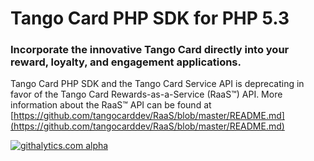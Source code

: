 <h1>Tango Card PHP SDK for PHP 5.3</h1>
<h3>Incorporate the innovative Tango Card directly into your reward, loyalty, and engagement applications.</h3>

Tango Card PHP SDK and the Tango Card Service API is deprecating in favor of the Tango Card Rewards-as-a-Service (RaaS™) API. More information about the RaaS&trade; API can be found at [https://github.com/tangocarddev/RaaS/blob/master/README.md](https://github.com/tangocarddev/RaaS/blob/master/README.md)

<!--
<h4>Update:  2013-03-24</h4>
<h4>Version: 1.2.0</h4>
===

# Table of Contents #
<ul>
    <li><a href="#introduction">Introduction</a>
        <ul>
            <li><a href="#tango_card_sdks">Tango Card SDKs</a></li>
            <li><a href="#tango_card_service_api">Tango Card Service API</a></li>
            <li><a href="#incorporate_tango_card">Incorporate the Tango Card</a></li>
            <li><a href="#open_account">Open Tango Card Account</a>
                <ul>
                    <li><a href="#open_account_register">Register</a></li>
                    <li><a href="#open_account_login">Login</a></li>
                    <li><a href="#open_account_add_funds">Add Funds</a></li>
                </ul>
            </li>
        </ul>
    </li>
    <li><a href="#puchasing_options">Understanding Gift Card Purchasing Options</a>
        <ul>
            <li><a href="#puchasing_options_distribution">Distribution of Gift Cards</a></li>
            <li><a href="#puchasing_options_skus">The Tango Card and other Retailer Brand Gift Cards</a></li>
            <li><a href="#puchasing_options_denominations">Gift Card Denominations</a></li>
            <li><a href="#puchasing_options_templates">The Tango Card and custom Company Email Templates</a></li>
        </ul>
    </li>
    <li><a href="#sdk_support">Tango Card SDKs and Service API Support</a>
        <ul>
            <li><a href="#sdk_support_resolve">Resolving Issues</a>
                <ul>
                    <li><a href="#sdk_support_resolve_fiddler_2">Fiddler 2</a></li>
                    <li><a href="#sdk_support_resolve_tc_diagnostic_tool">Tango Card Service API Diagnostic Tool</a></li>
                </ul>
            </li>
        </ul>
    </li>
    <li><a href="#sdk_overview">Tango Card PHP SDK Overview</a></li>
    <li><a href="#sdk_requirements">SDK Requirements</a></li>
    <li><a href="#tango_card_service_api_requests">Tango Card Service API Requests</a>
        <ul>
            <li><a href="#tango_card_service_api_endpoints">Tango Card Service API Endpoints</a></li>
            <li><a href="#tango_card_service_api_security">Tango Card Service API Security</a></li>
        </ul>
    </li>
    <li><a href="#sdk_methods">SDK Methods</a>
        <ul>
            <li><a href="#get_available_balance">Get Available Balance</a></li>
            <li><a href="#purchase_card">Purchase Card</a></li>
        </ul>
    </li>
    <li><a href="#sdk_error_handling">SDK Error Handling</a>
        <ul>
            <li><a href="#service_failure_responses">Service Failure Responses</a></li>
            <li><a href="#sdk_error_responses">SDK Error Responses</a></li>
            <li><a href="#handling_errors">Handling Errors</a></li>
        </ul>
    </li>
    <li><a href="#sdk_contents">SDK Contents</a>
        <ul>
            <li><a href="#lib">lib</a></li>
            <li><a href="#configuration_files">configuration files</a></li>
            <li><a href="#doc">doc</a></li>
            <li><a href="#examples">examples</a>
                <ul>
                    <li><a href="#examples_config">Example Configuration</a></li>
                    <li><a href="#examples_success">Success Requests</a></li>
                    <li><a href="#examples_failures">Failure Requests</a></li>
                </ul>
            </li>
            <li><a href="#unittests">unittests</a></li>
        </ul>
    </li>
    <li><a href="#sdk_development_environment">SDK Development Environment</a></li>
    <li><a href="#license">License</a></li>
    <li><a href="#contact_us">Contact Us</a></li>
    <li><a href="#tangocard_php_classes_diagram">Tango Card PHP SDK Classes Diagram</a></li>
</ul>

<a name="introduction"></a>
# Introduction #

<a name="tango_card_sdks"></a>
## Tango Card SDKs ##
The `Tango Card Service API` provides a flexible, secure, and straight forward solution for integrating into reward, loyalty, and engagement applications for purchasing the Tango Card from their funded Tango Card account on https://www.tangocard.com. 

There are several `Tango Card SDKs` currently available that use the `Tango Card Service API`:
<ul>
    <li><a href="https://github.com/tangocarddev/TangoCard_DotNet_SDK" target="_blank">Tango Card C#/.Net 4.0 SDK</a></li>
    <li><a href="https://github.com/tangocarddev/TangoCard_PHP_SDK" target="_blank">Tango Card PHP SDK</a></li>
    <li><a href="https://github.com/tangocarddev/TangoCard_Java_SDK" target="_blank">Tango Card Java SDK</a></li>
    <li><a href="https://github.com/tangocarddev/TangoCard_Ruby_SDK" target="_blank">Tango Card Ruby SDK</a></li>
    <li><a href="https://github.com/tangocarddev/TangoCard_jQuery_Plugin" target="_blank">Tango Card jQuery Plugin</a></li>
</ul>

<a name="tango_card_service_api"></a>
## Tango Card Service API ##
For those developers who wish to develop directly with our `Tango Card Service API` endpoints and do not wish to use our available SDKs or need more detail of how our API is defined, the following document is available:
<ul>
    <li><a href="https://github.com/tangocarddev/General/blob/master/Tango_Card_Service_API.md" target="_blank">Tango Card Service API</a></li>
</ul>

<a name="incorporate_tango_card"></a>
## Incorporate the Tango Card ##
The Tango Card SDKs, through our <a href="https://github.com/tangocarddev/General/blob/master/Tango_Card_Service_API.md" target="_blank">Tango Card Service API</a>, allows you to incorporate the innovative Tango Card directly into your reward, loyalty, and engagement applications.

Tango Card is the "exactly what you want" gift card and allows the recipient to use their value exactly how they want � they can select a premier gift card, they can divide their value among Brands, they can use some today and save the rest for another day. They can also donate to a non-profit organization. 

Tango Card value can be used via the web or from almost any mobile device. There are no fees or expiration dates of any kind. It's great for the recipient, and even better for you because it is an entire gift card program delivered in one card allowing you to focus on your core business.

Tango Card solutions are already used by Microsoft Bing, FedEx, Extole, Plink, beintoo, Lead Valu, Getty Images, and many others.

<a name="open_account"></a>
## Open Tango Card Account ##

In order to use the Tango Card SDKs, it is required to open and fund a Tango Card account on https://www.tangocard.com

<a name="open_account_register"></a>
### Register ###

First, register to open a Tango Card account: <a href="https://www.tangocard.com/user/register" target="_blank">Register</a> 

The provided 'username (email address)' and 'password' will be the same as what will be used for authenticating usage of the Tango Card SDKs' methods.

<a name="open_account_login"></a>
### Login ###

Second, to verify availability of your production account by using login: <a href="https://www.tangocard.com/user/login" target="_blank">Login</a>

<a name="open_account_add_funds"></a>
### Add Funds ###

Third, in order to purchase the Tango Card through the Tango Card SDKs, there must be funds within your Tango Card account.

Fund your account here either by 'wire transfer', 'check', or 'credit card': <a href="https://www.tangocard.com/user/addfunds" target="_blank">Add Funds</a>

<a name="puchasing_options"></a>
# Understanding Gift Card Purchasing Options #

After opening and funding your Tango Card account, then you are ready to begin using the Tango Card Service API to access your account for getting available balance and for purchasing gift cards.

When you are ready to purchase a card, the Tango Card Service API has several options:

<dl>
    <dt>
    <a name="puchasing_options_distribution"></a>
    Distribution of Digital Gift Cards - parameter <code>tcSend</code> - boolean - <b>required</b></dt>
    <dd>
        Through the Tango Card Service API you can purchase Tango Card gift cards with your choice of delivery:
        <ul>
            <li><code>tcSend = true</code> - Have Tango Card service send gift cards directly to recipients via email which will include live gift card codes.</li>
            <li><code>tcSend = false</code> - You take the returned live gift card codes for you to customize and redistribute.</li>
        </ul>
    </dd>
    
    <dt>
    <a name="puchasing_options_skus"></a>
    The Tango Card and other Retailer Brand Gift Cards SKUs - parameter <code>cardSKU</code> - string - <b>required</b></dt>
    <dd>The API is optimized for ordering the Tango Card, which is SKU <code>"tango-card"</code>.

    <br>If you have questions about potentially incorporating other brands or digital goods in your program, then please do contact us at <a href="mailto:sdk@tangocard.com?Subject=Tango Card PHP SDK Question">sdk@tangocard.com</a>. We will respond to inquiries within one business day.
    </dd>
    
    <dt>
    <a name="puchasing_options_denominations"></a>
    Gift Card Denominations - parameter <code>cardValue</code> - integer - <b>required</b></dt>
    <dd>Each gift card SKU has it own allowed set of denominations that can to assigned to parameter <code>cardValue</code>.
    <br/>For SKU <code>"tango-card"</code>, the available denomination in cents starting at <code>1 cents</code> ($0.01) to a maximum of user's available account balance (in cents).
    <br/>To find out about other available denominations for potentially incorporating other SKUs that can be assigned to parameter <code>cardValue</code>, then please do contact us at <a href="mailto:sdk@tangocard.com?Subject=Tango Card PHP SDK Question">sdk@tangocard.com</a>. We will respond to inquiries within one business day.
    </dd>
    
    <dt>
    <a name="puchasing_options_templates"></a>
    The Tango Card and custom Company Email Templates - parameter <code>companyIdentifier</code> - string - <b>optional</b></dt>
    <dd>If you choose to have the Tango Card Service API send digital gift cards by setting <code>tcSend</code> to <code>true</code>, then by default the gift card information within a Tango Card email template.
    <br>If you prefer to have the Tango Card Service API send the gift card information with a custom email template (with your own branding), then please do contact us at <a href="mailto:sdk@tangocard.com?Subject=Tango Card PHP SDK Question">sdk@tangocard.com</a>. We will respond to inquiries within one business day.
    </dd>
</dl>

<a name="sdk_support"></a>
# Tango Card SDKs and Service API Support #
If you have any questions with the Tango Card PHP SDK or our Service API, please contact us at <a href="mailto:sdk@tangocard.com?Subject=Tango Card PHP SDK Question">sdk@tangocard.com</a>. We will respond to inquiries within one business day.

If you have any issues using this SDK, such as bugs or change requests, then please <a href="https://github.com/tangocarddev/TangoCard_PHP_SDK/issues?state=open" target="_blank">Open Issue</a> in this repository.

<a name="sdk_support_resolve"></a>
## Resolving Issues ##

To expidite any issues you might be experiencing with our `Tango Card Service API` or our `Tango Card SDKs`, gather as much information by using the following two resolution approaches, and include the results when you contact us through <a href="mailto:sdk@tangocard.com?Subject=Tango Card PHP SDK Question">sdk@tangocard.com</a>. We will respond to inquiries within one business day.

<a name="sdk_support_health_check"></a>
### Service Health Check ###

If you are having any issues with either INTEGRATION or PRODUCTION Tango Card Service API, check the endpoints' availability through a browser using the following health check URLs which should return a webpage with the text `"alive"`:

* INTEGRATION: [https://int.tangocard.com/Health/check](https://int.tangocard.com/Health/check)
* PRODUCTION: [https://api.tangocard.com/Health/check](https://api.tangocard.com/Health/check)

<a name="sdk_support_resolve_fiddler_2"></a>
### Fiddler 2 ###

The best way to resolve any issues that pertain to using our Tango Card SDKs or our Tango Card Service API is by using this freely available tool <a href="http://www.fiddler2.com/fiddler2/" target="_blank">`Fiddler 2 - Web Debugging Proxy`</a>, and providing us with the raw request and response bodies using its `Inspectors` tab feature.

Using `Fiddler 2` will provide us with the most complete detail and the fastest response from Tango Card by understanding if there is an issue on how a request was presented to our service, or if it is an issue with our service on how we replied to your request.

#### Fiddler 2 Example - Raw Request from Client - Get Available Balance ####

```Text
POST https://int.tangocard.com/Version2/GetAvailableBalance HTTP/1.1
Accept: application/json, text/javascript, */*; q=0.01
Accept-Language: en-us
Content-Type: application/json; charset=UTF-8
Accept-Encoding: gzip, deflate
User-Agent: Mozilla/5.0 (compatible; MSIE 9.0; Windows NT 6.1; WOW64; Trident/5.0)
Host: int.tangocard.com
Content-Length: 69
Connection: Keep-Alive
Cache-Control: no-cache
 
{"username":"third_party_int@tangocard.com","password":"integrateme"}
```
 
#### Fiddler 2 Example - Raw Response from Service - Get Available Balance ####

```Text
HTTP/1.1 200 OK
Date: Wed, 26 Sep 2012 04:30:36 GMT
Server: Apache/2.2.22 (Ubuntu)
X-Powered-By: PHP/5.3.10-1ubuntu3.3
Access-Control-Allow-Origin: *
Content-Length: 68
Connection: close
Content-Type: application/json
 
{"responseType":"SUCCESS","response":{"availableBalance":873431432}}
```

<a name="sdk_support_resolve_tc_diagnostic_tool"></a>
### Tango Card Service API Diagnostic Tool ###

Within our <a href="https://github.com/tangocarddev/TangoCard_jQuery_Plugin" target="_blank"><code>Tango Card jQuery Plugin</code></a> examples, there is diagnostic tool which communicates with `Tango Card Service API` through <a href="http://api.jquery.com/jQuery.ajax/" target="_blank"><code>jQuery.ajax()</code></a> calls. It is useful for making raw calls to our service: <a href="https://github.com/tangocarddev/TangoCard_jQuery_Plugin#tango_card_service_api_diagnostic_tool" target="_blank">Tango Card Service API Diagnostic Tool</a>.

<a name="sdk_overview"></a>
# Tango Card PHP SDK Overview #

The Tango Card PHP (5.3+) SDK is a wrapper around the Tango Card Service API. environments. As such, it has two primary types of objects, Requests and Responses; which are handled by a wrapper class `TangoCard\Sdk\TangoCardServiceApi`.

The wrapper class `TangoCard\Sdk\TangoCardServiceApi` currently handles the following static methods:
<dl>
    <dt>bool GetAvailableBalance()</dt>
    <dd>Gather the currently available balance for provided user within their www.tangocard.com account.</dd>

    <dt>bool PurchaseCard()</dt>
    <dd>Purchase a gift card using funds from user's www.tangocard.com account.</dd>
</dl>

![Tango Card Service Api](https://github.com/tangocarddev/TangoCard_PHP_SDK/raw/master/doc/images/tangocardserviceapi.png "Tango Card Service API")

Full Tango Card PHP SDK classes digram, generated using [phpDocumentor](http://manual.phpdoc.org/index.php), is at the bottom of this document:
<a href="#tangocard_php_classes_diagram">Tango Card PHP SDK Classes Diagram</a>

<a name="sdk_requirements"></a>
# SDK Requirements #

* [PHP 5.3+](http://www.php.net/releases/5_3_0.php) because it uses [namespaces](http://php.net/manual/en/language.namespaces.php).
* [cURL PHP Extension](http://www.php.net/manual/en/curl.setup.php)


<a name="tango_card_service_api_requests"></a>
# Tango Card Service API Requests #

With the <a href="https://github.com/tangocarddev/General/blob/master/Tango_Card_Service_API.md" target="_blank">Tango Card Service API</a>, every request has a corresponding success-case response object. There are also several failure-case response objects which are shared between calls. The specifics of the request and response objects will be described in <a href="#sdk_methods">SDK Methods</a>.

<a name="tango_card_service_api_endpoints"></a>
## Tango Card Service API Endpoints ##

Available are two endpoints that provide the <a href="https://github.com/tangocarddev/General/blob/master/Tango_Card_Service_API.md" target="_blank">Tango Card Service API</a>, as defined by `enum TangoCard\Sdk\Service\TangoCardServiceApiEnum`:
<dl>
    <dt><code>INTEGRATION</code></dt> 
    <dd>
        <ul>
            <li>Expected to be used for development and testing purposes.</li>
            <li><b>Important:</b> Purchases from this endpoint will: 
                <ul>
                    <li>Use funds from our test account.</li>
                    <li>Send real emails (with fake codes), so only use recipient email addresses you control for testing purposes.</li>
                </ul>
            </li>
            <li>Secure Endpoint URL: <code>https://int.tangocard.com/Version2</code></li>
            <li>Login to use our testing account through this endpoint is:
                <dl>
                    <dt>Username:</dt>
                    <dd>third_party_int@tangocard.com</dd>
                    <dt>Password:</dt>
                    <dd>integrateme</dd>
                </dl>
            </li>
        </ul>
    </dd>
    <dt><code>PRODUCTION</code></dt>
    <dd>
        <ul>
            <li>Performs actual card purchase requests.</li>
            <li><b>Important:</b> Purchases from this endpoint will: 
                <ul>
                    <li>Use funds from <b>your Tango Card account</b>!</li>
                    <li>Send real emails (with live codes), only use recipient email addresses you wish to deliver to.</li>
                </ul>
            </li>
            <li>Endpoint URL: <code>https://api.tangocard.com/Version2</code></li>
            <li>Login to use your production account through this endpoint is:
                <dl>
                    <dt>Username:</dt>
                    <dd>Your Tango Card account's username (email address)</dd>
                    <dt>Password:</dt>
                    <dd>Your Tango Card account's password</dd>
                </dl>
            </li>
        </ul>
    </dd>
</dl>

<a name="tango_card_service_api_security"></a>
## Tango Card Service API Security ##

<a href="https://github.com/tangocarddev/General/blob/master/Tango_Card_Service_API.md" target="_blank">Tango Card Service API</a> Requests are performed using secure HTTP POST via <a href="http://en.wikipedia.org/wiki/Transport_Layer_Security" target="_blank">"TLS/SSL"</a>.

The use of SSL allows for securely transmitting data and prevents <a href="http://en.wikipedia.org/wiki/Man-in-the-middle_attack" target="_blank">man-in-the-middle attacks</a>.

The lack of sessions and the inability to communicate with the API over HTTP prevents <a href="http://en.wikipedia.org/wiki/Session_hijacking" target="_blank">session hijacking</a> and <a href="http://en.wikipedia.org/wiki/Cross-site_request_forgery" target="_blank">cross-site request forgery</a>.

<a name="sdk_methods"></a>
# SDK Methods #

<a name="get_available_balance"></a>
## Get Available Balance ##

![Tango Card Service API - GetAvailableBalance()](https://github.com/tangocarddev/TangoCard_PHP_SDK/raw/master/doc/images/tangocardserviceapi_getavailablebalance.png "Tango Card Service API - GetAvailableBalance()")

This request is defined by `class TangoCard\Sdk\Request\GetAvailableBalanceRequest`:

```php
    <?php

    /* ... */
    
    $enumTangoCardServiceApi = \TangoCard\Sdk\Service\TangoCardServiceApiEnum::INTEGRATION;
    $username = "burt@example.com";
    $password = "password";
    $response = null;
    
    if ( \TangoCard\Sdk\TangoCardServiceApi::GetAvailableBalance(
            $enumTangoCardServiceApi,
            $username, 
            $password,
            $response
            ) 
        && (null != $response)
    ) {  
        // we have a response from the server, lets see what we got (and do something with it)
        if (is_a($response, 'TangoCard\Sdk\Response\Success\GetAvailableBalanceResponse')) {
            echo "\nSuccess - GetAvailableBalance - Initial\n";
            $tango_cents_available_balance = $response->getAvailableBalance();
            $tango_dollars_available_balance = number_format((double)$tango_cents_available_balance/100, 2);
            echo "\tI have an available balance of $" . $tango_dollars_available_balance . " dollars.\n";
        } else {
            throw new RuntimeException('Unexpected response.');
        }
    }
```

Assuming success, the `out` parameter `$response` will be an instance of `TangoCard\Sdk\Response\Success\GetAvailableBalanceResponse`.

### Method TangoCard\Sdk\TangoCardServiceApi.GetAvailableBalance() ###

#### Parameters ####
<dl>
    <dt>[IN] * $enumTangoCardServiceApi</dt>
    <dd><code>\TangoCard\Sdk\Service\TangoCardServiceApiEnum</code> - <b>required</b> - <code>INTEGRATION</code> or <code>PRODUCTION</code></dd>

    <dt>[IN] * $username</dt>
    <dd>string - <b>required</b> - user account's username registered within Tango Card production website (https://www.tangocard.com).</dd>

    <dt>[IN] * $password</dt>
    <dd>string - <b>required</b> - user account's password registered within Tango Card production website (https://www.tangocard.com)</dd>

    <dt>[OUT] $response</dt>

<dd><code>TangoCard\Sdk\Response\Success\GetAvailableBalanceResponse</code>- This <i>out</i> parameter will provide a valid success response object if this method returns <code>true</code> upon success.</dd>
</dl>

### `TangoCard\Sdk\Response\Success\GetAvailableBalanceResponse` Properties ###

<dl>
  <dt>int getAvailableBalance</dt>
  <dd>Returns available balance of username's account in cents: 100 is $1.00 dollar.</dd>
</dl>

<a name="purchase_card"></a>
## Purchase Card ##

![Tango Card Service API - PurchaseCard()](https://github.com/tangocarddev/TangoCard_PHP_SDK/raw/master/doc/images/tangocardserviceapi_purchasecard.png "Tango Card Service API - PurchaseCard()")

This request is defined by `class TangoCard\Sdk\Request\PurchaseCardRequest`:

```php
    <?php
    
    /* ... */
    $enumTangoCardServiceApi = \TangoCard\Sdk\Service\TangoCardServiceApiEnum::INTEGRATION;
    $username = "burt@example.com";
    $password = "password";
    $card_sku = "tango-card";
    $cardValueTangoCardCents = 100; // $1.00 dollars
    $responsePurchaseCard = null;
    
    if ( \TangoCard\Sdk\TangoCardServiceApi::PurchaseCard(
            $enumTangoCardServiceApi,
            $username, 
            $password,
            $card_sku,                              // cardSku
            $cardValueTangoCardCents,               // cardValue
            true,                                   // tcSend 
            "Sally Example",                        // recipientName
            "sally@example.com",                    // recipientEmail
            "Happy Birthday",                       // giftMessage
            "Bill Example",                         // giftFrom
            null,                                   // companyIdentifier (default Tango Card email template)
            $responsePurchaseCard                   // response
        ) 
        && (null != $responsePurchaseCard)
    ) {
        // we have a response from the server, lets see what we got (and do something with it)
        if (is_a($response, 'TangoCard\Sdk\Response\Success\PurchaseCardResponse')) {
            echo "\nSuccess - PurchaseCard - Delivery\n";
            echo "    Reference Order ID: '"  . $responsePurchaseCard->getReferenceOrderId() ."'\n";
            echo "    Card Token:         '"  . $responsePurchaseCard->getCardToken() . "'\n";
            echo "    Card Number:        '"  . $responsePurchaseCard->getCardNumber() . "'\n";
            echo "    Card Pin:           '"  . $responsePurchaseCard->getCardPin() . "'\n";
            echo "    Claim Url:          '"  . $responsePurchaseCard->getClaimUrl() . "'\n";
            echo "    Challenge Key:      '"  . $responsePurchaseCard->getChallengeKey() . "'\n";
			echo "    Event Number:       '"  . $responsePurchaseCard_Delivery->getEventNumber() . "'\n";
        } else {
            throw new RuntimeException('Unexpected response.');
        }
    }
```

Assuming success, the `out` parameter `$response` will be an instance of `TangoCard\Sdk\Response\Success\PurchaseCardResponse`.

### Method TangoCard\Sdk\TangoCardServiceApi.PurchaseCard() ###

#### Parameters ###

<dl>
    <dt>[IN] * $enumTangoCardServiceApi</dt>
    <dd><code>\TangoCard\Sdk\Service\TangoCardServiceApiEnum</code> - <b>required</b> - <code>INTEGRATION</code> or <code>PRODUCTION</code></dd>

    <dt>[IN] * $username</dt>
    <dd>string - <b>required</b> - user account's username registered within Tango Card production website (https://www.tangocard.com).</dd>
    <dt>[IN] * $password</dt>
    <dd>string - <b>required</b> - user account's password registered within Tango Card production website (https://www.tangocard.com)</dd>

    <dt>[IN] * $cardSku</dt>
    <dd>string - <b>required</b> - The SKU of the card to purchase. The SKU for the Tango Card is "tango-card". See: <a href="#puchasing_options_skus">Purchase Option of Gift Card Brands</a></dd>

    <dt>[IN] * $cardValue</dt>
    <dd>integer - <b>required</b> - The value of the card to purchase in cents (100 = $1.00). See: <a href="#puchasing_options_denominations">Purchase Option for Denominations</a></dd>

    <dt>[IN] * $tcSend</dt>
    <dd>boolean - <b>required</b> - Determines if Tango Card Service will send an email with gift card information to recipient. See: <a href="#puchasing_options_distribution">Purchase Option for Distribution</a>.</dd>

    <dt>[IN] * $recipientName</dt>
    <dd>string (length 1 - 255) or null - <b>required</b> if parameter <code>$tcSend</code> is <code>true</code>, else ignored - The name of the person receiving the card.</dd>

    <dt>[IN] * $recipientEmail</dt>
    <dd>string (length 3 - 255) or null - <b>required</b> if parameter <code>$tcSend</code> is <code>true</code>, else ignored - The email address of the person receiving the card.</dd>

    <dt>[IN] * $giftMessage</dt>
    <dd>string (length 1 - 255) or null - <b>required</b> if parameter <code>$tcSend</code> is <code>true</code>, else ignored - A message from the sender of the card to the recipient. May be null, but must exist if tcSend = true.</dd>

    <dt>[IN] $giftFrom</dt>
    <dd>string (length 1 - 255) or null - <b>optional</b> if parameter <code>$tcSend</code> is <code>true</code>, else ignored - The name of the person sending the card.</dd>

    <dt>[IN] $companyIdentifer</dt>
    <dd>string (length 1 - 255) or null - <b>optional</b> if parameter <code>$tcSend</code> is <code>true</code>, else ignored - The email-template identifier. Ignored or value <code>null</code> will use the Tango Card Email Template. See: <a href="#puchasing_options_templates">Purchase Option for Email Templates</a>.</dd>

    <dt>[OUT] $response</dt>
    <dd><code>TangoCard\Sdk\Response\Success\PurchaseCardResponse</code> - This <i>out</i> parameter will provide a valid success response object if this method returns <code>true</code> upon success.</dd>
</dl>

### `TangoCard\Sdk\Response\Success\PurchaseCardResponse` Properties ###

The purpose of providing `PurchaseCard()` response properties is if you so choose, then you may record digital gift purchase confirmation and card redemption information within your own database.

Depending on how you set `TangoCard\Sdk\TangoCardServiceApi.PurchaseCard()` parameter `tcSend`:
<dl>
<dt>If <code>tcSend = true</code></dt>
<dd>Then both you (the gift card requester) and the gift card recipient are provided with all necessary redemption information to redeem the emailed digital gift card sent by our Tango Card Service.</dd>
<dt>If <code>tcSend = false</code></dt>
<dd>Then you (the gift card requester) are provided with all necessary card redemption information, and it is your choice on how you wish to deliver the digital gift card redemption information to gift card recipients.</dd>
</dl>

The `TangoCard\Sdk\Response\Success\PurchaseCardResponse` properties are: 

<dl>
  <dt>String getReferenceOrderId</dt>
  <dd>Confirmation number of purchase.</dd>
  
  <dt>String getCardToken</dt>
  <dd>Card reference to the aforementioned purchase.</dd>
  
  <dt>string|null getCardNumber</dt>
  <dd>If available depending upon provided card SKU, then the card number provided to the recipient to be used at redemption of eGift Card upon the www.tangocard.com site.</dd>

  <dt>string|null getCardPin</dt>
  <dd>If available depending upon provided card SKU, then the card pin provided to the recipient used to validate provided eGift Card number a redemption upon the www.tangocard.com site.</dd>

  <dt>string|null getClaimURL</dt>
  <dd>If available depending upon provided card SKU, then the claim URL is an address to a web page on the World Wide Web. This URL can only be accessed through the email you received. It is a unique URL, meaning that it cannot be duplicated or altered.</dd>

  <dt>string|null getChallengeKey</dt>
  <dd>If available, the challenge key provides access, which can be found next to the aforementioned claim URL. You will be prompted to input your Challenge Key when you try to open your eGift Card.</dd>

  <dt>string|null getEventNumber</dt>
  <dd>If available depending upon provided card SKU, then the event number is used when replacing lost card.</dd>
</dl>

<a name="sdk_error_handling"></a>
# SDK Error Handling #

The Tango Card PHP SDK handles its errors by throwing the following exceptions:

* Custom `TangoCard\Sdk\Service\TangoCardServiceException` is thrown when the `Tango Card Service API` return a `Failure Response` for a given `Request`.
* Custom `TangoCard\Sdk\Common\TangoCardSdkException` is thrown when the Tango Card SDK has detected an error within its code, regardless of any given Request.
* Standard `\InvalidArgumentException` is thrown due to parameter entry errors.

![Tango Card SDK Exceptions](https://github.com/tangocarddev/TangoCard_PHP_SDK/raw/master/doc/images/tangocard_sdk_exceptions.png "Tango Card SDK Exceptions")

<a name="service_failure_responses"></a>
## Service Failure Responses ##

The `Tango Card SERVICE API` handles its errors by returning the following failure responses as enumerated by `TangoCard\Sdk\Response\ServiceResponseEnum`:

<table>
    <tr><th>Failure</th><th>Failure Reponse Type</th><th>Failure Response Object</th></tr>
    <tr><td>Insufficient Funds</td><td><code>INS_FUNDS</code></td><td><code>\TangoCard\Sdk\Response\Failure\InsufficientFundsResponse</code></td></tr>
    <tr><td>Insufficient Inventory</td><td><code>INS_INV</code></td><td><code>\TangoCard\Sdk\Response\Failure\InsufficientInventoryResponse</code></td></tr> 
    <tr><td>Invalid Credentials</td><td><code>INV_CREDENTIAL</code></td><td><code>\TangoCard\Sdk\Response\Failure\InvalidCredentialsResponse</code></td></tr> 
    <tr><td>Invalid Input</td><td><code>INV_INPUT</code></td><td><code>\TangoCard\Sdk\Response\Failure\InvalidInputResponse</code></td></tr>
    <tr><td>System Failure</td><td><code>SYS_ERROR</code></td><td><code>\TangoCard\Sdk\Response\Failure\SystemErrorResponse</code></td></tr>
</table>

Each of the aforementioned `Failure Responses` contains details as to the reason that the `Tango Card Service API` did not perform provided `Request`.

![Tango Card SDK Service Response Failures](https://github.com/tangocarddev/TangoCard_PHP_SDK/raw/master/doc/images/tangocard_sdk_service_failure_response.png "Tango Card SDK Service Response Failures")

The details of these service failure responses are embedded and thrown within `TangoCard\Sdk\Service\TangoCardServiceException`

### Expected Failure Responses for Specific Requests ###

Using this SDK, when a request fails because of failure response from the Tango Card Service API, then <code>\TangoCard\Sdk\Service\TangoCardServiceException</code> is thrown.

The exception has two properties that define what was failure response from the Tango Card Service API:
* `Failure Response Type` held within this property <code>\TangoCard\Sdk\Service\TangoCardServiceException.getResponseType()</code>.
* `failure Response Object` held within this property <code>\TangoCard\Sdk\Service\TangoCardServiceException.getResponse()</code> whose parent class is <code>\TangoCard\Sdk\Response\Failure\FailureResponse</code>.

<table>
    <tr><th>Request</th><th>Possible Failure Responses</th></tr>
    <tr>
        <td><code>TangoCard\Sdk\Request\GetAvailableBalanceRequest</code></td>
        <td>
            <table>
                <tr><th>Failure Reponse Type</th><th>Failure Response</th></tr>
                <tr><td><code>INV_CREDENTIAL</code></td><td><code>\TangoCard\Sdk\Response\Failure\<br/>InvalidCredentialsResponse</code></td></tr> 
                <tr><td><code>SYS_ERROR</code></td><td><code>\TangoCard\Sdk\Response\Failure\<br/>SystemErrorResponse</code></td></tr>
            </table>
        </td>
    </tr>
    <tr>
        <td><code>TangoCard\Sdk\Request\PurchaseCardRequest</code></td>
        <td>
            <table>
                <tr><th>Failure Reponse Type</th><th>Failure Response</th></tr>
                <tr><td><code>INS_FUNDS</code></td><td><code>\TangoCard\Sdk\Response\Failure\<br/>InsufficientFundsResponse</code></td></tr>
                <tr><td><code>INS_INV</code></td><td><code>\TangoCard\Sdk\Response\Failure\<br/>InsufficientInventoryResponse</code></td></tr> 
                <tr><td><code>INV_CREDENTIAL</code></td><td><code>\TangoCard\Sdk\Response\Failure\<br/>InvalidCredentialsResponse</code></td></tr> 
                <tr><td><code>INV_INPUT</code></td><td><code>\TangoCard\Sdk\Response\Failure\<br/>InvalidInputResponse</code></td></tr>
                <tr><td><code>SYS_ERROR</code></td><td><code>\TangoCard\Sdk\Response\Failure\<br/>SystemErrorResponse</code></td></tr>
            </table>
        </td>
    </tr>
</table>

<a name="sdk_error_responses"></a>
## SDK Error Responses ##

This SDK throws it own custom exception `\TangoCard\Sdk\Common\TangoCardSdkException` when detecting errors that pertain to itself.

![Tango Card SDK Error Detection](https://github.com/tangocarddev/TangoCard_PHP_SDK/raw/master/doc/images/tangocard_sdk_error_detected.png "Tango Card SDK Error Detection")

<a name="handling_errors"></a>
## Handling Errors ##

Wrap every Tango Card request call within a try/catch block, followed by first catching `TangoCard\Sdk\Service\TangoCardServiceException`, then by `\TangoCard\Sdk\Common\TangoCardSdkException`, and finally by standard `Exception`.

```php
    <?php
    
    try
    {
        $enumTangoCardServiceApi = \TangoCard\Sdk\Service\TangoCardServiceApiEnum::INTEGRATION;
        $username = "burt@example.com";
        $password = "password";
        $response = null;
    
        $response = null;
        if ( \TangoCard\Sdk\TangoCardServiceApi::GetAvailableBalance(
                $enumTangoCardServiceApi,
                $username, 
                $password,
                $response
                ) 
            && (null != $response)
        ) {
            // Do Stuff ... //
        }
    }
    catch (\TangoCard\Sdk\Service\TangoCardServiceException $ex)
    {
        echo "\n=== Tango Card Service Failure ===";        
        echo "\nFailure response type: " . $ex->getResponseType();
        echo "\nFailure response:      " . $ex->getMessage();
    }
    catch (\TangoCard\Sdk\Common\TangoCardSdkException $ex)
    {
        echo "\n=== Tango Card SDK Failure ===\n\n";
        echo sprintf("%s :: %s", get_class($ex), $ex->getMessage());
    }
    catch (Exception $ex)
    {
        echo "\n=== Unexpected Error ===\n\n";
        echo sprintf("%s :: %s", get_class($ex), $ex->getMessage());
    }
```

<a name="sdk_contents"></a>
# SDK Contents #
This section details the provided sources of this SDK.

<a name="lib"></a>
## lib ##
This is the heart of the SDK which contains the sources, and here is a listing of its directories:

* lib\TangoCardSdkAutoloader.php
* lib\TangoCard\config\tc_sdk_config.ini
* lib\TangoCard\Sdk\TangoCardServiceApi.php
* lib\TangoCard\Sdk\Common\Helper.php
* lib\TangoCard\Sdk\Common\SdkConfig.php
* lib\TangoCard\Sdk\Common\TangoCardSdkException.php
* lib\TangoCard\Sdk\Request\BaseRequest.php
* lib\TangoCard\Sdk\Request\GetAvailableBalanceRequest.php
* lib\TangoCard\Sdk\Request\PurchaseCardRequest.php
* lib\TangoCard\Sdk\Response\BaseResponse.php
* lib\TangoCard\Sdk\Response\ServiceResponseEnum.php
* lib\TangoCard\Sdk\Response\Failure\FailureResponse.php
* lib\TangoCard\Sdk\Response\Failure\InsufficientFundsResponse.php
* lib\TangoCard\Sdk\Response\Failure\InsufficientInventoryResponse.php
* lib\TangoCard\Sdk\Response\Failure\InvalidCredentialsResponse.php
* lib\TangoCard\Sdk\Response\Failure\InvalidInputResponse.php
* lib\TangoCard\Sdk\Response\Failure\SystemErrorResponse.php
* lib\TangoCard\Sdk\Response\Success\GetAvailableBalanceResponse.php
* lib\TangoCard\Sdk\Response\Success\PurchaseCardResponse.php
* lib\TangoCard\Sdk\Response\Success\SuccessResponse.php
* lib\TangoCard\Sdk\Service\ServiceProxy.php
* lib\TangoCard\Sdk\Service\TangoCardServiceApiEnum.php
* lib\TangoCard\Sdk\Service\TangoCardServiceException.php
* lib\TangoCard\ssl\cacert.pem

<a name="configuration_files"></a>
## configuration files ##

There a several configuration and certification files that are referenced by either the provide application examples, unittests, and SDK itself.

<dl>
    <dt>config\app_config_example.ini</dt>
    <dd>Application configuration file for `\examples` and `\unittests`</dd>
    
    <dt>lib\TangoCard\config\tc_sdk_config.ini</dt>
    <dd>SDK configuration file referenced by `TangoCard\Sdk\Common\SdkConfig.php`. **DO NOT MODIFY**</dd>
    
    <dt>lib\TangoCard\ssl\cacert.pem</dt>
    <dd>The root-CA certificates for the Tango Card prodcution and integration endpoints (issued by Thawte), so that machines that do not have them will still be able to make use of the SDK. This is file referenced by `TangoCard\Sdk\Service\ServiceProxy.php`</dd>
</dl>

<a name="doc"></a>
## doc ##

The `doc\phpdoc\index.html` accesses the up-to-date [phpdoc](http://www.phpdoc.org/) generated documentation for the classes (and functions) that are included in the SDK.

<a name="examples"></a>
## examples ##

The `examples` sub-directory contains full "start to finish" store front examples of all of the supported Tango Card PHP SDK methods. This includes catching all of the possible failure modes, etc. 

<a name="examples_config"></a>
### Example Configuration: `config/api_config.api` ###

When running <code>examples</code>, it is pulling configuration values from `config/api_config.api` file. This file can be modified to test against other accounts (`username` and `password`), recipients (`recipientEmail`), card SKU (`cardSku`) and denomination (`cardValue`)

<dl>
    <dt><code>app_tango_card_service_api</code></dt>
    <dd>Available Tango Card Service API endpoints are <code>INTEGRATION</code> and <code>PRODUCTION</code>.<br>Default value: <code>INTEGRATION</code><dd>

    <dt><code>app_username</code></dt>
    <dd>Login <code>username</code> credentials for to chosen `app_tango_card_service_api`.<br>Default INTEGRATION `username`: <code>third_party_int@tangocard.com</code><dd>

    <dt><code>app_password</code></dt>
    <dd>Login <code>password</code> credentials for to chosen `app_tango_card_service_api`.<br>Default INTEGRATION `password`: <code>integrateme</code><dd>

    <dt><code>app_card_sku_example</code></dt>
    <dd>Gift Card SKU<br>Default SKU: <code>tango-card</code><dd>

    <dt><code>app_card_value_example</code></dt>
    <dd>Gift Card Value in Cents (100 = $1.00)<br>Default Value: <code>100</code><dd>

    <dt><code>app_recipient_email_example</code></dt>
    <dd>Gift Card Recipient's Email Address<br>Default SKU: <code>sally@example.com</code><dd>
</dl>

<a name="examples_success"></a>
### Success Request Examples: `TangoCardSdk_Store_Example.php` ###

This is a complete example of requesting available balance and purchasing Tango Cards from INTEGRATION test account.

1. Request latest available balance
2. Purchase $1.00 Tango Card for Email Delivery
3. Purchase $1.00 Tango Card without Email Delivery
4. Request updated available balance

#### Command Line ####

This example is intended to be run from the command line:
```Text
    $ php examples/TangoCardSdk_Store_Example.php
```

#### Example Command Line Run ####

```Text
==============================
= Tango Card PHP SDK Example =
==============================
    Tango Card PHP SDK version: 1.1.6

Success - GetAvailableBalance - Initial
    'third_party_int@tangocard.com': Available balance: 842197367.

Success - PurchaseCard Confirmation with Email Delivery
    Recipient Email:     sally@example.com
    Gift Card SKU:      'tango-card'
    Gift Card Value:     500 (cents)
    Reference Order ID: '112-10215834-11'
    Card Token:         '50766bd4af4b73.57725202'
    Card Number:        '7001-7040-0102-3077-910'
    Card Pin:           '309189'
    Claim Url:          ''
    Challenge Key:      '7001704001023077910'
	Event Number:       '07900118512'

Success - PurchaseCard Confirmation without Email Delivery
    Gift Card SKU:      'tango-card'
    Gift Card Value:     500 (cents)
    Reference Order ID: '112-10215834-11'
    Card Token:         '50766bd4af4b73.57725202'
    Card Number:        '7001-7040-0102-3077-910'
    Card Pin:           '309189'
    Claim Url:          ''
    Challenge Key:      '7001704001023077910'
	Event Number:       '07900118512'

Success - GetAvailableBalance - Concluding
    'third_party_int@tangocard.com': Available balance: 842196367.

==============================
=   The End                  =
==============================
```

<a name="examples_failures"></a>
### Failure Request Examples: `TangoCardSdk_Failures_Example.php` ###

Example of how the SDK handles various failure responses, such as:
* Insufficient Funds
* Invalid Credentials
* Invalid Input

#### Command Line ####

This example is intended to be run from the command line:

```Text
    $ php examples/TangoCardSdk_Failures_Example.php
```

#### Example Command Line Run ####

```Text
==============================
= Tango Card PHP SDK Example =
=   with Failures            =
==============================
        Tango Card Ruby SDK version: 1.1.1

======== Get Available Balance with Invalid Credentials ========

=== Tango Card Service Failure ===
Failure response type: INV_CREDENTIAL
Failure response:      Provided user credentials are not valid.

===== End Get Available Balance with Invalid Credentials ====

======== Purchase Card with Insufficient Funds ========

=== Tango Card Service Failure ===
Failure response type: INS_FUNDS
Failure response:      Available Balance: 0, Order Cost: 100
Available Balance: 0
Order Cost       : 100

======== End Purchase Card with Insufficient Funds ========

==============================
=   The End                  =
==============================
```
<a name="unittests"></a>
## unittests ##

The SDK's unittests have been written to use [PHPUnit](http://www.phpunit.de).

* `UnitTest_GetAvailableBalance.php`
* `UnitTest_PurchaseCard.php`

### Running PHPUnit Unit-Tests ###

Installation of [PHPUnit](http://www.phpunit.de) is required to run these from command-line.

#### Version2/getAvailableBalance Unit-Test ####

```Text
    >phpunit unittests\UnitTest_GetAvailableBalance.php
        PHPUnit 3.6.11 by Sebastian Bergmann.

        ...

        Time: 4 seconds, Memory: 4.00Mb

        OK (3 tests, 15 assertions)
```

#### Version2/purchaseCard Unit-Test ####

```Text
    >phpunit unittests\UnitTest_PurchaseCard.php
        PHPUnit 3.6.11 by Sebastian Bergmann.

        ......

        Time: 6 seconds, Memory: 4.00Mb

        OK (6 tests, 52 assertions)
```

#### Unit-Testing using PHPUnit XML Configuration File ####

[PHPUnit XML Configuration File](http://www.phpunit.de/manual/current/en/appendixes.configuration.html)

```Text
    >phpunit --configuration unittests/phpunit.xml
        PHPUnit 3.7.9 by Sebastian Bergmann.

        Configuration read from .../TangoCard_PHP_SDK/master/unittests/phpunit.xml

        ......

        Time: 4 seconds, Memory: 3.50Mb

        OK (9 tests, 67 assertions)
```

<a name="sdk_development_environment"></a>
# SDK Development Environment #

This PHP SDK was built using:

* [eclipse Helios](http://www.eclipse.org/helios/)
* [PHP 5.3] (http://www.php.net/downloads.php)
* [PHPUnit 3.6](http://www.phpunit.de/manual/current/en/)

<a name="license"></a>
# License #

The Tango Card PHP SDK is free to use, given some restrictions. Please see the <a href="https://github.com/tangocarddev/TangoCard_PHP_SDK/blob/master/LICENSE.md" target="_blank">LICENSE</a> file for details.

<a name="contact_us"></a>
# Contact Us #

If you have any questions about using this SDK, please do contact us at <a href="mailto:sdk@tangocard.com?Subject=Tango Card PHP SDK Question">sdk@tangocard.com</a>. We will respond to inquiries within one business day.

To learn more about Tango Card integration solutions, call 1.877.55.TANGO (1.877.558.2646).

<a name="tangocard_php_classes_diagram">
# Tango Card PHP SDK Classes Diagram #

Below is the full classes diagram generated by phpDocumentor:

![Tango Card PHP SDK Classes Diagram](https://github.com/tangocarddev/TangoCard_PHP_SDK/raw/master/doc/images/tangocardphpclasses.png "Tango Card PHP SDK Classes Diagram")
-->

[![githalytics.com alpha](https://cruel-carlota.pagodabox.com/0d99126c1cf8686391099d328e3c2363 "githalytics.com")](http://githalytics.com/github.com/tangocarddev)
